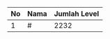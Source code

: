 | No | Nama            | Jumlah Level |
|----|-----------------|--------------|
| 1  | #    |    2232        |
